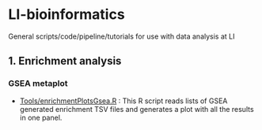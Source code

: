 # LI-bioinformatics
General scripts/code/pipeline/tutorials for use with data analysis at LI

## 1. Enrichment analysis
### GSEA metaplot
* [Tools/enrichmentPlotsGsea.R](Tools/enrichmentPlotsGsea.R) : This R script reads lists of GSEA generated enrichment TSV files and generates a plot with all the results in one panel.
